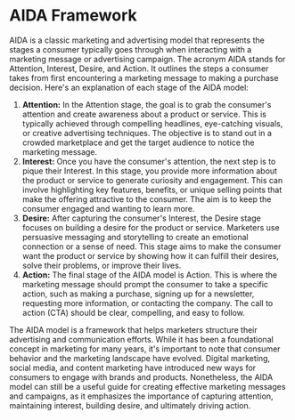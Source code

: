 # AIDA Framework

AIDA is a classic marketing and advertising model that represents the stages a consumer typically goes through when interacting with a marketing message or advertising campaign. The acronym AIDA stands for Attention, Interest, Desire, and Action. It outlines the steps a consumer takes from first encountering a marketing message to making a purchase decision. Here's an explanation of each stage of the AIDA model:

1. **Attention:** In the Attention stage, the goal is to grab the consumer's attention and create awareness about a product or service. This is typically achieved through compelling headlines, eye-catching visuals, or creative advertising techniques. The objective is to stand out in a crowded marketplace and get the target audience to notice the marketing message.
2. **Interest:** Once you have the consumer's attention, the next step is to pique their Interest. In this stage, you provide more information about the product or service to generate curiosity and engagement. This can involve highlighting key features, benefits, or unique selling points that make the offering attractive to the consumer. The aim is to keep the consumer engaged and wanting to learn more.
3. **Desire:** After capturing the consumer's Interest, the Desire stage focuses on building a desire for the product or service. Marketers use persuasive messaging and storytelling to create an emotional connection or a sense of need. This stage aims to make the consumer want the product or service by showing how it can fulfill their desires, solve their problems, or improve their lives.
4. **Action:** The final stage of the AIDA model is Action. This is where the marketing message should prompt the consumer to take a specific action, such as making a purchase, signing up for a newsletter, requesting more information, or contacting the company. The call to action (CTA) should be clear, compelling, and easy to follow.

The AIDA model is a framework that helps marketers structure their advertising and communication efforts. While it has been a foundational concept in marketing for many years, it's important to note that consumer behavior and the marketing landscape have evolved. Digital marketing, social media, and content marketing have introduced new ways for consumers to engage with brands and products. Nonetheless, the AIDA model can still be a useful guide for creating effective marketing messages and campaigns, as it emphasizes the importance of capturing attention, maintaining interest, building desire, and ultimately driving action.